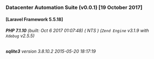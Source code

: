 ### Datacenter Automation Suite (v0.0.1) [19 October 2017]

#### [Laravel Framework 5.5.18]
###### **PHP 7.1.10** (built: Oct 6 2017 01:07:48) ( NTS ) (_`Zend Engine`_ v3.1.9 with _`Xdebug`_ v2.5.5)
###### **sqlite3** version 3.8.10.2 2015-05-20 18:17:19 
